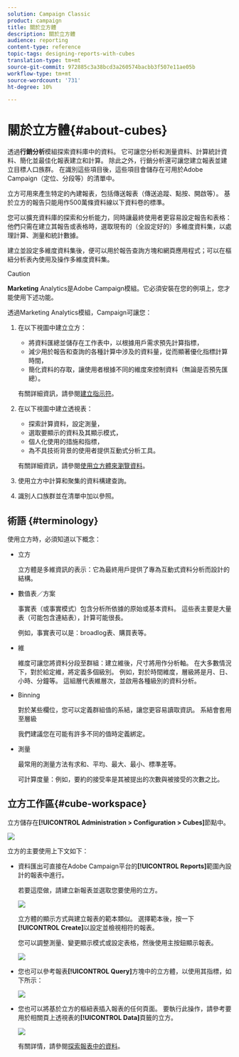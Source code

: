 ```yaml
---
solution: Campaign Classic
product: campaign
title: 關於立方體
description: 關於立方體
audience: reporting
content-type: reference
topic-tags: designing-reports-with-cubes
translation-type: tm+mt
source-git-commit: 972885c3a38bcd3a260574bacbb3f507e11ae05b
workflow-type: tm+mt
source-wordcount: '731'
ht-degree: 10%

---
```



# 關於立方體{#about-cubes}

透過&#x200B;**行銷分析**&#x200B;模組探索資料庫中的資料。 它可讓您分析和測量資料、計算統計資料、簡化並最佳化報表建立和計算。 除此之外，行銷分析還可讓您建立報表並建立目標人口族群。 在識別這些項目後，這些項目會儲存在可用於Adobe Campaign（定位、分段等）的清單中。

立方可用來產生特定的內建報表，包括傳送報表（傳送追蹤、點按、開啟等）。 基於立方的報告只能用作500萬條資料線以下資料卷的標準。

您可以擴充資料庫的探索和分析能力，同時讓最終使用者更容易設定報告和表格：他們只需在建立其報告或表格時，選取現有的（全設定好的）多維度資料集，以處理計算、測量和統計數據。

建立並設定多維度資料集後，便可以用於報告查詢方塊和網頁應用程式；可以在樞紐分析表內使用及操作多維度資料集。

>[!CAUTION]
>
>**Marketing** Analytics是Adobe Campaign模組。它必須安裝在您的例項上，您才能使用下述功能。

透過Marketing Analytics模組，Campaign可讓您：

1. 在以下視圖中建立立方：

   * 將資料匯總並儲存在工作表中，以根據用戶需求預先計算指標，
   * 減少用於報告和查詢的各種計算中涉及的資料量，從而顯著優化指標計算時間，
   * 簡化資料的存取，讓使用者根據不同的維度來控制資料（無論是否預先匯總）。

   有關詳細資訊，請參閱[建立指示符](../../reporting/using/creating-indicators.md)。

1. 在以下視圖中建立透視表：

   * 探索計算資料，設定測量，
   * 選取要顯示的資料及其顯示模式，
   * 個人化使用的措施和指標，
   * 為不具技術背景的使用者提供互動式分析工具。

   有關詳細資訊，請參閱[使用立方體來瀏覽資料](../../reporting/using/using-cubes-to-explore-data.md)。

1. 使用立方中計算和聚集的資料構建查詢。
1. 識別人口族群並在清單中加以參照。

## 術語 {#terminology}

使用立方時，必須知道以下概念：

* 立方

   立方體是多維資訊的表示：它為最終用戶提供了專為互動式資料分析而設計的結構。

* 數值表／方案

   事實表（或事實模式）包含分析所依據的原始或基本資料。 這些表主要是大量表（可能包含連結表），計算可能很長。

   例如，事實表可以是：broadlog表、購買表等。

* 維

   維度可讓您將資料分段至群組：建立維後，尺寸將用作分析軸。 在大多數情況下，對於給定維，將定義多個級別。 例如，對於時間維度，層級將是月、日、小時、分鐘等。 這組層代表維層次，並啟用各種級別的資料分析。

* Binning

   對於某些欄位，您可以定義群組值的系結，讓您更容易讀取資訊。 系結會套用至層級

   我們建議您在可能有許多不同的值時定義綁定。

* 測量

   最常用的測量方法有求和、平均、最大、最小、標準差等。

   可計算度量：例如，要約的接受率是其被提出的次數與被接受的次數之比。

## 立方工作區{#cube-workspace}

立方儲存在&#x200B;**[!UICONTROL Administration > Configuration > Cubes]**&#x200B;節點中。

![](assets/s_advuser_cube_node.png)

立方的主要使用上下文如下：

* 資料匯出可直接在Adobe Campaign平台的&#x200B;**[!UICONTROL Reports]**&#x200B;範圍內設計的報表中進行。

   若要這麼做，請建立新報表並選取您要使用的立方。

   ![](assets/cube_create_new.png)

   立方體的顯示方式與建立報表的範本類似。 選擇範本後，按一下&#x200B;**[!UICONTROL Create]**&#x200B;以設定並檢視相符的報表。

   您可以調整測量、變更顯示模式或設定表格，然後使用主按鈕顯示報表。

   ![](assets/cube_display_new.png)

* 您也可以參考報表&#x200B;**[!UICONTROL Query]**&#x200B;方塊中的立方體，以使用其指標，如下所示：

   ![](assets/s_advuser_query_using_a_cube.png)

* 您也可以將基於立方的樞紐表插入報表的任何頁面。 要執行此操作，請參考要用於相關頁上透視表的&#x200B;**[!UICONTROL Data]**&#x200B;頁籤的立方。

   ![](assets/s_advuser_cube_in_report.png)

   有關詳情，請參閱[探索報表中的資料](../../reporting/using/using-cubes-to-explore-data.md#exploring-the-data-in-a-report)。

